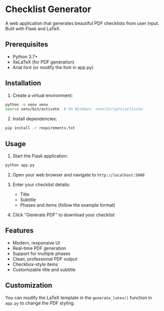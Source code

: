 # Checklist Generator

A web application that generates beautiful PDF checklists from user input. Built with Flask and LaTeX.

## Prerequisites

- Python 3.7+
- XeLaTeX (for PDF generation)
- Arial font (or modify the font in app.py)

## Installation

1. Create a virtual environment:
```bash
python -m venv venv
source venv/bin/activate  # On Windows: venv\Scripts\activate
```

2. Install dependencies:
```bash
pip install -r requirements.txt
```

## Usage

1. Start the Flask application:
```bash
python app.py
```

2. Open your web browser and navigate to `http://localhost:5000`

3. Enter your checklist details:
   - Title
   - Subtitle
   - Phases and items (follow the example format)

4. Click "Generate PDF" to download your checklist

## Features

- Modern, responsive UI
- Real-time PDF generation
- Support for multiple phases
- Clean, professional PDF output
- Checkbox-style items
- Customizable title and subtitle

## Customization

You can modify the LaTeX template in the `generate_latex()` function in `app.py` to change the PDF styling. 